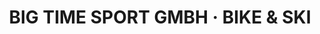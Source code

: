 ---
title: "BIG TIME SPORT GMBH · BIKE & SKI"
url: /maishofen/big-time-sport-gmbh-bike-und-ski/
shop: Fahrrad
---